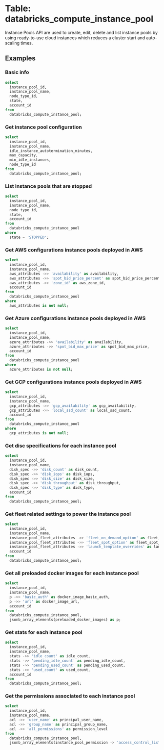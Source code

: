# Table: databricks_compute_instance_pool

Instance Pools API are used to create, edit, delete and list instance pools by using ready-to-use cloud instances which reduces a cluster start and auto-scaling times.

## Examples

### Basic info

```sql
select
  instance_pool_id,
  instance_pool_name,
  node_type_id,
  state,
  account_id
from
  databricks_compute_instance_pool;
```

### Get instance pool configuration

```sql
select
  instance_pool_id,
  instance_pool_name,
  idle_instance_autotermination_minutes,
  max_capacity,
  min_idle_instances,
  node_type_id
from
  databricks_compute_instance_pool;
```

### List instance pools that are stopped

```sql
select
  instance_pool_id,
  instance_pool_name,
  node_type_id,
  state,
  account_id
from
  databricks_compute_instance_pool
where
  state = 'STOPPED';
```

### Get AWS configurations instance pools deployed in AWS

```sql
select
  instance_pool_id,
  instance_pool_name,
  aws_attributes ->> 'availability' as availability,
  aws_attributes ->> 'spot_bid_price_percent' as spot_bid_price_percent,
  aws_attributes ->> 'zone_id' as aws_zone_id,
  account_id
from
  databricks_compute_instance_pool
where
  aws_attributes is not null;
```

### Get Azure configurations instance pools deployed in AWS

```sql
select
  instance_pool_id,
  instance_pool_name,
  azure_attributes ->> 'availability' as availability,
  azure_attributes ->> 'spot_bid_max_price' as spot_bid_max_price,
  account_id
from
  databricks_compute_instance_pool
where
  azure_attributes is not null;
```

### Get GCP configurations instance pools deployed in AWS

```sql
select
  instance_pool_id,
  instance_pool_name,
  gcp_attributes ->> 'gcp_availability' as gcp_availability,
  gcp_attributes ->> 'local_ssd_count' as local_ssd_count,
  account_id
from
  databricks_compute_instance_pool
where
  gcp_attributes is not null;
```

### Get disc specifications for each instance pool

```sql
select
  instance_pool_id,
  instance_pool_name,
  disk_spec ->> 'disk_count' as disk_count,
  disk_spec ->> 'disk_iops' as disk_iops,
  disk_spec ->> 'disk_size' as disk_size,
  disk_spec ->> 'disk_throughput' as disk_throughput,
  disk_spec ->> 'disk_type' as disk_type,
  account_id
from
  databricks_compute_instance_pool;
```

### Get fleet related settings to power the instance pool

```sql
select
  instance_pool_id,
  instance_pool_name,
  instance_pool_fleet_attributes ->> 'fleet_on_demand_option' as fleet_on_demand_option,
  instance_pool_fleet_attributes ->> 'fleet_spot_option' as fleet_spot_option,
  instance_pool_fleet_attributes ->> 'launch_template_overrides' as launch_template_overrides,
  account_id
from
  databricks_compute_instance_pool;
```

### Get all preloaded docker images for each instance pool

```sql
select
  instance_pool_id,
  instance_pool_name,
  p ->> 'basic_auth' as docker_image_basic_auth,
  p ->> 'url' as docker_image_url,
  account_id
from
  databricks_compute_instance_pool,
  jsonb_array_elements(preloaded_docker_images) as p;
```

### Get stats for each instance pool

```sql
select
  instance_pool_id,
  instance_pool_name,
  stats ->> 'idle_count' as idle_count,
  stats ->> 'pending_idle_count' as pending_idle_count,
  stats ->> 'pending_used_count' as pending_used_count,
  stats ->> 'used_count' as used_count,
  account_id
from
  databricks_compute_instance_pool;
```

### Get the permissions associated to each instance pool

```sql
select
  instance_pool_id,
  instance_pool_name,
  acl ->> 'user_name' as principal_user_name,
  acl ->> 'group_name' as principal_group_name,
  acl ->> 'all_permissions' as permission_level
from
  databricks_compute_instance_pool,
  jsonb_array_elements(instance_pool_permission -> 'access_control_list') as acl;
```